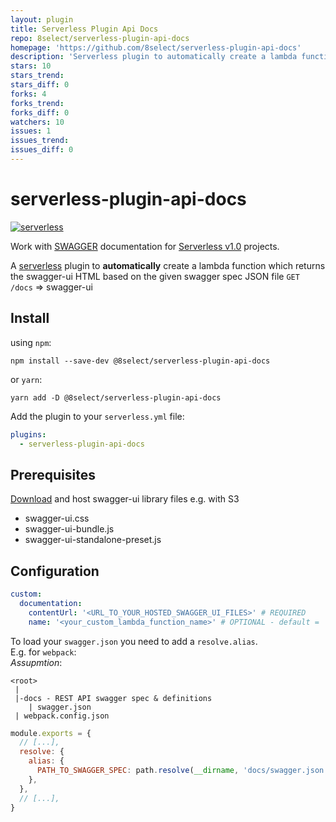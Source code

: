 ```yaml
---
layout: plugin
title: Serverless Plugin Api Docs
repo: 8select/serverless-plugin-api-docs
homepage: 'https://github.com/8select/serverless-plugin-api-docs'
description: 'Serverless plugin to automatically create a lambda function which returns Swagger-UI HTML API Documentation Page based on the given swagger spec JSON file.'
stars: 10
stars_trend: 
stars_diff: 0
forks: 4
forks_trend: 
forks_diff: 0
watchers: 10
issues: 1
issues_trend: 
issues_diff: 0
---
```



# serverless-plugin-api-docs

[![serverless](http://public.serverless.com/badges/v3.svg)](http://www.serverless.com)

Work with [SWAGGER](https://swagger.io/docs/specification) documentation for [Serverless v1.0](https://serverless.com/)
projects.

A [serverless](http://www.serverless.com) plugin to **automatically** create a lambda function which returns the
swagger-ui HTML based on the given swagger spec JSON file `GET /docs` => swagger-ui

## Install

using `npm`:

```
npm install --save-dev @8select/serverless-plugin-api-docs
```

or `yarn`:

```
yarn add -D @8select/serverless-plugin-api-docs
```

Add the plugin to your `serverless.yml` file:

```yaml
plugins:
  - serverless-plugin-api-docs
```

## Prerequisites

[Download](https://swagger.io/swagger-ui/) and host swagger-ui library files e.g. with S3

* swagger-ui.css
* swagger-ui-bundle.js
* swagger-ui-standalone-preset.js

## Configuration

```yaml
custom:
  documentation:
    contentUrl: '<URL_TO_YOUR_HOSTED_SWAGGER_UI_FILES>' # REQUIRED
    name: '<your_custom_lambda_function_name>' # OPTIONAL - default = 'docs'
```

To load your `swagger.json` you need to add a `resolve.alias`.  
E.g. for `webpack`:  
_Assupmtion_:

```
<root>
 |
 |-docs - REST API swagger spec & definitions
    | swagger.json
 | webpack.config.json
```

```js
module.exports = {
  // [...],
  resolve: {
    alias: {
      PATH_TO_SWAGGER_SPEC: path.resolve(__dirname, 'docs/swagger.json'),
    },
  },
  // [...],
}
```
